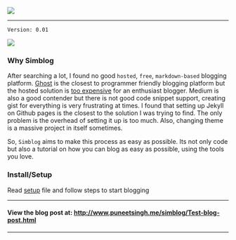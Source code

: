 ![](http://i.imgur.com/uZjkPI5.png)

-----

`Version: 0.01`

![](http://i.imgur.com/ttf307z.png)

### Why Simblog

After searching a lot, I found no good `hosted`, `free`, `markdown-based` blogging platform. [Ghost](https://ghost.org) is the closest to programmer friendly blogging platform but the hosted solution is [too expensive](https://ghost.org/pricing/) for an enthusiast blogger.
Medium is also a good contender but there is not good code snippet support, creating gist for everything is very frustrating at times.
I found that setting up Jekyll on Github pages is the closest to the solution I was trying to find. The only problem is the overhead of setting it up is too much. Also, changing theme is a massive project in itself sometimes.

So, `Simblog` aims to make this process as easy as possible. Its not only code but also a tutorial on how you can blog as easy as possible, using the tools you love.

### Install/Setup
Read [setup](setup.md) file and follow steps to start blogging

-----
#### View the blog post at: http://www.puneetsingh.me/simblog/Test-blog-post.html
-----
